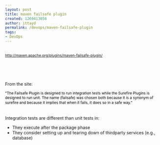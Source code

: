 ```yaml
---
layout: post
title: maven failsafe plugin
created: 1269413056
author: ittayd
permalink: /devops/maven-failsafe-plugin
tags:
- DevOps
---
```

<p><span class="Apple-style-span" style="color: rgb(0, 0, 0); font-family: Verdana, Helvetica, Arial, sans-serif; line-height: normal; font-size: 13px; ">
<p style="line-height: 1.3em; font-size: 12px; color: rgb(0, 0, 0); "><font class="Apple-style-span" color="#666666" face="Tahoma, Verdana, Arial, Helvetica, sans-serif" size="4"><span class="Apple-style-span" style="font-size: 14px; line-height: 21px;"><font class="Apple-style-span" color="#000000" face="Verdana, Helvetica, Arial, sans-serif" size="3"><span class="Apple-style-span" style="font-size: 12px; line-height: 15px;"><br />
</span></font></span></font><span class="Apple-style-span" style="line-height: 19px; font-size: 12px; "><a href="http://maven.apache.org/plugins/maven-failsafe-plugin/">http://maven.apache.org/plugins/maven-failsafe-plugin/</a></span></p>
</span></p>
<p>&nbsp;</p>
<p>&nbsp;</p>
<p>From the site:</p>
<p><span class="Apple-style-span" style="line-height: 19px; font-size: 12px; "><span class="Apple-style-span" style="margin-top: 0px; margin-right: 0px; margin-bottom: 0px; margin-left: 0px; padding-top: 0px; padding-right: 0px; padding-bottom: 0px; padding-left: 0px; color: rgb(0, 0, 0); font-family: Verdana, Helvetica, Arial, sans-serif; line-height: normal; font-size: 13px; ">
<p style="margin-top: 0px; margin-right: 0px; margin-bottom: 0px; margin-left: 0px; padding-top: 0px; padding-right: 0px; padding-bottom: 0px; padding-left: 0px; font-size: 12px; font-weight: normal; line-height: 1.3em; color: rgb(0, 0, 0); ">&quot;The Failsafe Plugin is designed to run integration tests while the Surefire Plugins is designed to run unit. The name (failsafe) was chosen both because it is a synonym of surefire and because it implies that when it fails, it does so in a safe way.&quot;</p>
<div>&nbsp;</div>
<div>&nbsp;</div>
<div>Integration tests are different than unit tests in:</div>
<ul>
    <li>They execute after the package phase</li>
    <li>They consider setting up and tearing down of thirdparty services (e.g., database)</li>
</ul>
</span></span></p>
